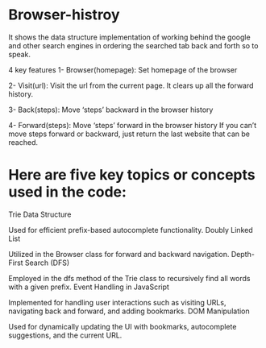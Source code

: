 # Browser-histroy
It shows the data structure implementation of working behind the google and other search engines in ordering the searched tab back and forth so to speak.

4 key features
1- Browser(homepage): Set homepage of the browser

2- Visit(url): Visit the url from the current page. It clears up all the forward history.

3- Back(steps): Move ‘steps’ backward in the browser history

4- Forward(steps): Move ‘steps’ forward in the browser history
If you can’t move steps forward or backward, just return the last website that can be reached.

# Here are five key topics or concepts used in the code:

Trie Data Structure

Used for efficient prefix-based autocomplete functionality.
Doubly Linked List

Utilized in the Browser class for forward and backward navigation.
Depth-First Search (DFS)

Employed in the dfs method of the Trie class to recursively find all words with a given prefix.
Event Handling in JavaScript

Implemented for handling user interactions such as visiting URLs, navigating back and forward, and adding bookmarks.
DOM Manipulation

Used for dynamically updating the UI with bookmarks, autocomplete suggestions, and the current URL.
